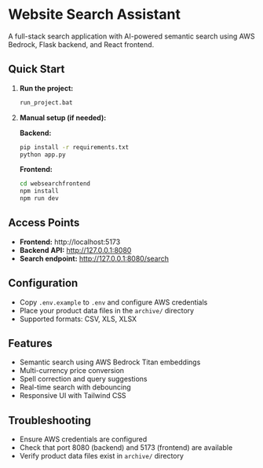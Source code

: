 # Website Search Assistant

A full-stack search application with AI-powered semantic search using AWS Bedrock, Flask backend, and React frontend.

## Quick Start

1. **Run the project:**
   ```bash
   run_project.bat
   ```

2. **Manual setup (if needed):**

   **Backend:**
   ```bash
   pip install -r requirements.txt
   python app.py
   ```

   **Frontend:**
   ```bash
   cd websearchfrontend
   npm install
   npm run dev
   ```

## Access Points

- **Frontend:** http://localhost:5173
- **Backend API:** http://127.0.0.1:8080
- **Search endpoint:** http://127.0.0.1:8080/search

## Configuration

- Copy `.env.example` to `.env` and configure AWS credentials
- Place your product data files in the `archive/` directory
- Supported formats: CSV, XLS, XLSX

## Features

- Semantic search using AWS Bedrock Titan embeddings
- Multi-currency price conversion
- Spell correction and query suggestions
- Real-time search with debouncing
- Responsive UI with Tailwind CSS

## Troubleshooting

- Ensure AWS credentials are configured
- Check that port 8080 (backend) and 5173 (frontend) are available
- Verify product data files exist in `archive/` directory